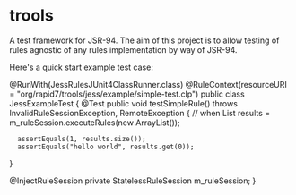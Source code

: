 trools
======

A test framework for JSR-94. The aim of this project is to allow testing of rules agnostic of any rules implementation by way of JSR-94.

Here's a quick start example test case:

@RunWith(JessRulesJUnit4ClassRunner.class)
@RuleContext(resourceURI = "org/rapid7/trools/jess/example/simple-test.clp")
public class JessExampleTest
{
   @Test
   public void testSimpleRule()
      throws InvalidRuleSessionException, RemoteException {
      // when
      List results = m_ruleSession.executeRules(new ArrayList());

      assertEquals(1, results.size());
      assertEquals("hello world", results.get(0));
   }

   @InjectRuleSession
   private StatelessRuleSession m_ruleSession;
} 